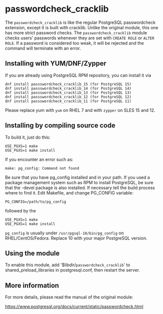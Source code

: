 passwordcheck_cracklib
======================

The `passwordcheck_cracklib` is like the regular PostgreSQL passwordcheck 
extension, except it is built with cracklib. Unlike the original 
module, this one has more strict password checks. The 
`passwordcheck_cracklib` module checks users' passwords whenever they are 
set with `CREATE ROLE` or `ALTER ROLE`. If a password is considered too 
weak, it will be rejected and the command will terminate with an error. 


Installing with YUM/DNF/Zypper
------------------------------

If you are already using PostgreSQL RPM repository, you can install it 
via

```
dnf install passswordcheck_cracklib_15 (for PostgreSQL 15)
dnf install passswordcheck_cracklib_14 (for PostgreSQL 14)
dnf install passswordcheck_cracklib_13 (for PostgreSQL 13)
dnf install passswordcheck_cracklib_12 (for PostgreSQL 12)
dnf install passswordcheck_cracklib_11 (for PostgreSQL 11)

```
Please replace yum with `yum` on RHEL 7 and with `zypper` on SLES 15 and 12.


Installing by compiling source code
-----------------------------------

To build it, just do this:

```
USE_PGXS=1 make
USE_PGXS=1 make install
```

If you encounter an error such as:

```
make: pg_config: Command not found
```

Be sure that you have pg_config installed and in your path. If you used 
a package management system such as RPM to install PostgreSQL, be sure 
that the -devel package is also installed. If necessary tell the build 
process where to find it. Edit Makefile, and change PG_CONFIG variable:

```
PG_CONFIG=/path/to/pg_config
```

followed by the

```
USE_PGXS=1 make
USE_PGXS=1 make install
```

`pg_config` is usually under `/usr/pgsql-10/bin/pg_config` on 
RHEL/CentOS/Fedora. Replace 10 with your major PostgreSQL version.

Using the module
----------------

To enable this module, add '$libdir/`passwordcheck_cracklib`' to 
shared_preload_libraries in postgresql.conf, then restart the server.

More information
----------------

For more details, please read the manual of the original module:

https://www.postgresql.org/docs/current/static/passwordcheck.html
